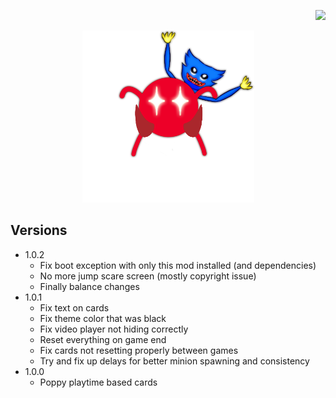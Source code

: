 <p align="right"> 
<a href="https://www.paypal.com/paypalme/otdan">
<img src="https://raw.githubusercontent.com/aha999/DonateButtons/master/Paypal.png" height="65" />
</a>
</p>
<p align="center"> 
<img src="https://github.com/otDan/PoppyPlaytimeCards/blob/master/PoppyPlaytimeCards/icon-full.png?raw=true" height="275" />
</p>

## Versions
- 1.0.2
  - Fix boot exception with only this mod installed (and dependencies)
  - No more jump scare screen (mostly copyright issue)
  - Finally balance changes
- 1.0.1
  - Fix text on cards
  - Fix theme color that was black
  - Fix video player not hiding correctly
  - Reset everything on game end
  - Fix cards not resetting properly between games
  - Try and fix up delays for better minion spawning and consistency
- 1.0.0
  - Poppy playtime based cards